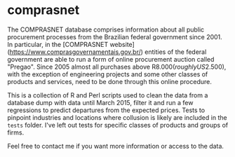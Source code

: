 # comprasnet

The COMPRASNET database comprises information about all public procurement processes from the Brazilian federal government since 2001. In particular, in the [COMPRASNET website] (https://www.comprasgovernamentais.gov.br/) entities of the federal government are able to run a form of online procurement auction called "Pregao". Since 2005 almost all purchases above R$8.000 (roughly US$2.500), with the exception of engineering projects and some other classes of products and services, need to be done through this online procedure.

This is a collection of R and Perl scripts used to clean the data from a database dump with data until March 2015, filter it and run a few regressions to predict departures from the expected prices. Tests to pinpoint industries and locations where collusion is likely are included in the `tests` folder. I've left out tests for specific classes of products and groups of firms. 

Feel free to contact me if you want more information or access to the data.
